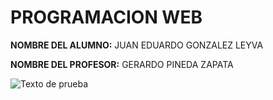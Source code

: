 # PROGRAMACION WEB #


**NOMBRE DEL ALUMNO:**  JUAN EDUARDO GONZALEZ LEYVA



**NOMBRE DEL PROFESOR:** GERARDO PINEDA ZAPATA 

![Texto de prueba](https://utel.edu.mx/blog/wp-content/uploads/2014/02/shutterstock_148972376.jpg)
